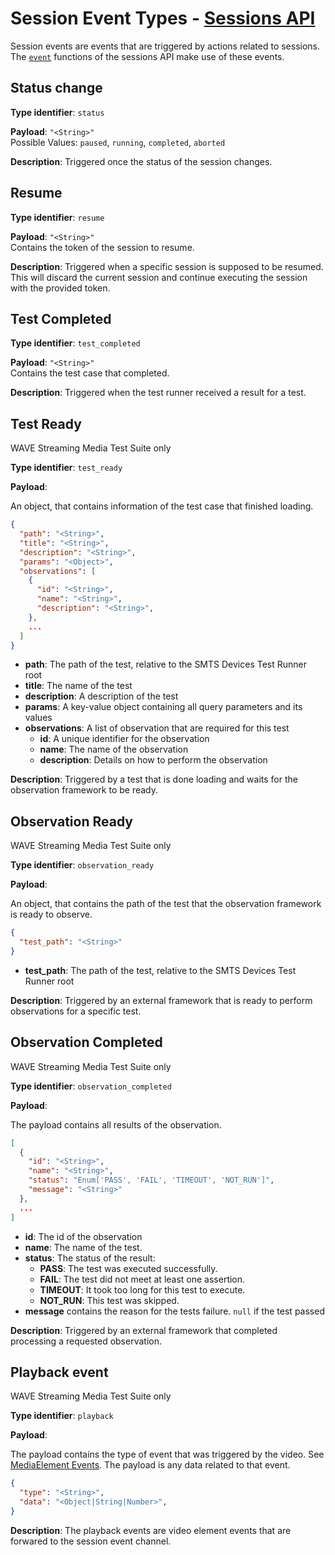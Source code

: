 # Session Event Types - [Sessions API](../README.md#sessions-api)

Session events are events that are triggered by actions related to sessions. 
The [`event`](./events.md) functions of the sessions API make use of these events.

## Status change

**Type identifier**: `status`  

**Payload**: `"<String>"`  
Possible Values: `paused`, `running`, `completed`, `aborted`  

**Description**: Triggered once the status of the session changes.

## Resume 

**Type identifier**: `resume`  

**Payload**: `"<String>"`  
Contains the token of the session to resume.

**Description**: Triggered when a specific session is supposed to be resumed. 
This will discard the current session and continue executing the session with 
the provided token.

## Test Completed 

**Type identifier**: `test_completed`  

**Payload**: `"<String>"`  
Contains the test case that completed.

**Description**: Triggered when the test runner received a result for a test.

## Test Ready

WAVE Streaming Media Test Suite only

**Type identifier**: `test_ready`  

**Payload**:

An object, that contains information of the test case that finished loading.

```json
{
  "path": "<String>",
  "title": "<String>",
  "description": "<String>",
  "params": "<Object>",
  "observations": [
    {
      "id": "<String>",
      "name": "<String>",
      "description": "<String>",
    },
    ...
  ]
}
```

- **path**: The path of the test, relative to the SMTS Devices Test Runner root
- **title**: The name of the test
- **description**: A description of the test
- **params**: A key-value object containing all query parameters and its values
- **observations**: A list of observation that are required for this test
  - **id**: A unique identifier for the observation
  - **name**: The name of the observation
  - **description**: Details on how to perform the observation

**Description**: Triggered by a test that is done loading and waits for the 
observation framework to be ready.

## Observation Ready

WAVE Streaming Media Test Suite only

**Type identifier**: `observation_ready`  

**Payload**:

An object, that contains the path of the test that the observation framework 
is ready to observe.

```json
{
  "test_path": "<String>"
}
```

- **test_path**: The path of the test, relative to the SMTS Devices Test Runner root

**Description**: Triggered by an external framework that is ready to perform 
observations for a specific test.

## Observation Completed

WAVE Streaming Media Test Suite only

**Type identifier**: `observation_completed`  

**Payload**:

The payload contains all results of the observation.

```json
[
  {
    "id": "<String>",
    "name": "<String>",
    "status": "Enum['PASS', 'FAIL', 'TIMEOUT', 'NOT_RUN']",
    "message": "<String>"
  },
  ...
]
```
- **id**: The id of the observation
- **name**: The name of the test.
- **status**: The status of the result:
  - **PASS**: The test was executed successfully.
  - **FAIL**: The test did not meet at least one assertion.
  - **TIMEOUT**: It took too long for this test to execute.
  - **NOT_RUN**: This test was skipped.
- **message** contains the reason for the tests failure. `null` if the test passed

**Description**: Triggered by an external framework that completed processing 
a requested observation.

## Playback event

WAVE Streaming Media Test Suite only

**Type identifier**: `playback`

**Payload**:

The payload contains the type of event that was triggered by the video. See 
[MediaElement Events](https://developer.mozilla.org/en-US/docs/Web/API/HTMLMediaElement#Events).
The payload is any data related to that event.

```json
{
  "type": "<String>",
  "data": "<Object|String|Number>",
}
```

**Description**: The playback events are video element events that are 
forwared to the session event channel.
